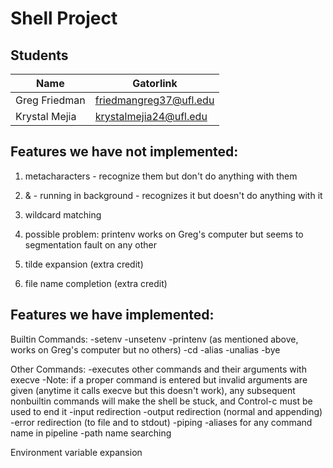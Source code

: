 Shell Project
==========================

Students
--------

Name             | Gatorlink
-----------------|----------
Greg Friedman    | friedmangreg37@ufl.edu
Krystal Mejia    | krystalmejia24@ufl.edu



Features we have not implemented:
---------------------------------
1. metacharacters - recognize them but don't do anything with them
	
2. & - running in background - recognizes it but doesn't do anything with it

3. wildcard matching

4. possible problem: printenv works on Greg's computer but seems to segmentation fault on any other

5. tilde expansion (extra credit)

6. file name completion (extra credit)



Features we have implemented:
-----------------------------
Builtin Commands:
	-setenv
	-unsetenv
	-printenv (as mentioned above, works on Greg's computer but no others)
	-cd
	-alias
	-unalias
	-bye

Other Commands:
	-executes other commands and their arguments with execve
	-Note: if a proper command is entered but invalid arguments are given (anytime it calls execve but this doesn't work), any subsequent nonbuiltin commands will make the shell be stuck, and Control-c must be used to end it
	-input redirection
	-output redirection (normal and appending)
	-error redirection (to file and to stdout)
	-piping
	-aliases for any command name in pipeline
	-path name searching

Environment variable expansion

